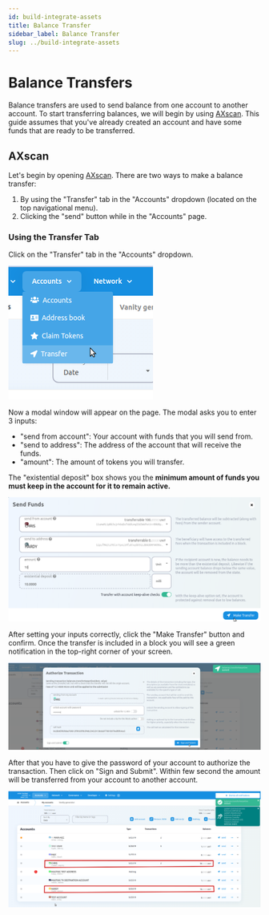 ```yaml
---
id: build-integrate-assets
title: Balance Transfer
sidebar_label: Balance Transfer
slug: ../build-integrate-assets
---
```


# **Balance Transfers**
Balance transfers are used to send balance from one account to another account. To start transferring balances, we will begin by using [AXscan](https://axscan.test.axiacoin.network/?rpc=wss%3A%2F%2Fwss.test.axiacoin.network#/explorer). This guide assumes that you've already created an account and have some funds that are ready to be transferred.
## AXscan

Let's begin by opening [AXscan](https://axscan.test.axiacoin.network/?rpc=wss%3A%2F%2Fwss.test.axiacoin.network#/explorer). There are two ways to make a balance transfer:

1. By using the "Transfer" tab in the "Accounts" dropdown (located on the top navigational menu).
2. Clicking the "send" button while in the "Accounts" page.

### Using the Transfer Tab

Click on the "Transfer" tab in the "Accounts" dropdown.

![transfer](../assets/explorer/transfer/transfer.png)

Now a modal window will appear on the page. The modal asks you to enter 3 inputs:

- "send from account": Your account with funds that you will send from.
- "send to address": The address of the account that will receive the funds.
- "amount": The amount of tokens you will transfer.

The "existential deposit" box shows you the **minimum amount of funds you must keep in the account
for it to remain active.**

![bal_transfer](../assets/explorer/transfer/transfer_bal.png)

After setting your inputs correctly, click the "Make Transfer" button and confirm. Once the transfer
is included in a block you will see a green notification in the top-right corner of your screen.

![qued](../assets/explorer/transfer/authorize_trans.png)

After that you have to give the password of your account to authorize the transaction. Then click on "Sign and Submit". Within few second the amount will be transferred from your account to another account.

![final](../assets/explorer/transfer/transfer4.png)

